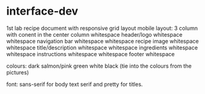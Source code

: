 # interface-dev

1st lab
recipe document with responsive grid layout
mobile layout: 3 column with conent in the center column
whitespace header/logo whitespace
whitespace navigation bar whitespace
whitespace recipe image whitespace
whitespace title/description whitespace
whitespace ingredients whitespace
whitespace instructions whitespace
whitespace footer whitespace



colours: dark salmon/pink
green
white
black
(tie into the colours from the pictures)

font: sans-serif for body text
serif and pretty for titles.
